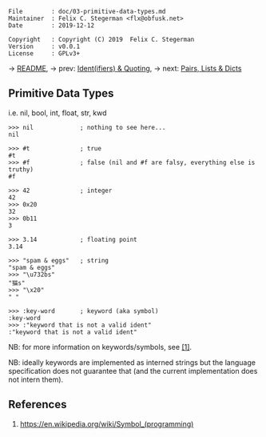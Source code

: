 <!-- {{{1 -->

    File        : doc/03-primitive-data-types.md
    Maintainer  : Felix C. Stegerman <flx@obfusk.net>
    Date        : 2019-12-12

    Copyright   : Copyright (C) 2019  Felix C. Stegerman
    Version     : v0.0.1
    License     : GPLv3+

<!-- }}}1 -->

→ [README](../README.md),
→ prev: [Ident(ifiers) & Quoting](02-identifiers-and-quoting.md),
→ next: [Pairs, Lists & Dicts](04-pairs-lists-and-dicts.md)

## Primitive Data Types

i.e. nil, bool, int, float, str, kwd

```koneko
>>> nil             ; nothing to see here...
nil

>>> #t              ; true
#t
>>> #f              ; false (nil and #f are falsy, everything else is truthy)
#f

>>> 42              ; integer
42
>>> 0x20
32
>>> 0b11
3

>>> 3.14            ; floating point
3.14
```

```koneko
>>> "spam & eggs"   ; string
"spam & eggs"
>>> "\u732bs"
"猫s"
>>> "\x20"
" "
```

```koneko
>>> :key-word       ; keyword (aka symbol)
:key-word
>>> :"keyword that is not a valid ident"
:"keyword that is not a valid ident"
```

NB: for more information on keywords/symbols, see [[1]](#references).

NB: ideally keywords are implemented as interned strings but the
language specification does not guarantee that (and the current
implementation does not intern them).

<!--

```
>>> #/cat|kitten/   ; regex -- TODO
#/cat|kitten/
```

-->

## References

1. https://en.wikipedia.org/wiki/Symbol_(programming)

<!-- vim: set tw=70 sw=2 sts=2 et fdm=marker : -->
